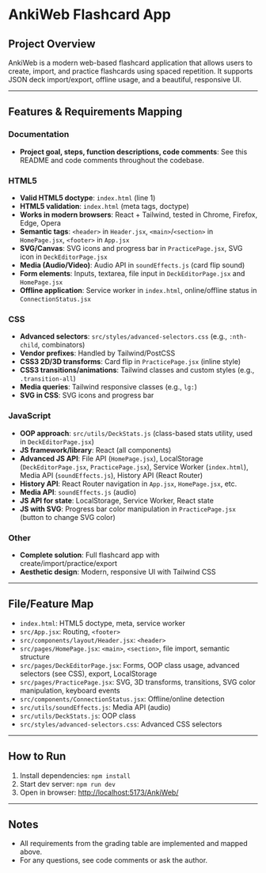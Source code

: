 # AnkiWeb Flashcard App

## Project Overview
AnkiWeb is a modern web-based flashcard application that allows users to create, import, and practice flashcards using spaced repetition. It supports JSON deck import/export, offline usage, and a beautiful, responsive UI.

---

## Features & Requirements Mapping

### Documentation
- **Project goal, steps, function descriptions, code comments**: See this README and code comments throughout the codebase.

### HTML5
- **Valid HTML5 doctype**: `index.html` (line 1)
- **HTML5 validation**: `index.html` (meta tags, doctype)
- **Works in modern browsers**: React + Tailwind, tested in Chrome, Firefox, Edge, Opera
- **Semantic tags**: `<header>` in `Header.jsx`, `<main>`/`<section>` in `HomePage.jsx`, `<footer>` in `App.jsx`
- **SVG/Canvas**: SVG icons and progress bar in `PracticePage.jsx`, SVG icon in `DeckEditorPage.jsx`
- **Media (Audio/Video)**: Audio API in `soundEffects.js` (card flip sound)
- **Form elements**: Inputs, textarea, file input in `DeckEditorPage.jsx` and `HomePage.jsx`
- **Offline application**: Service worker in `index.html`, online/offline status in `ConnectionStatus.jsx`

### CSS
- **Advanced selectors**: `src/styles/advanced-selectors.css` (e.g., `:nth-child`, combinators)
- **Vendor prefixes**: Handled by Tailwind/PostCSS
- **CSS3 2D/3D transforms**: Card flip in `PracticePage.jsx` (inline style)
- **CSS3 transitions/animations**: Tailwind classes and custom styles (e.g., `.transition-all`)
- **Media queries**: Tailwind responsive classes (e.g., `lg:`)
- **SVG in CSS**: SVG icons and progress bar

### JavaScript
- **OOP approach**: `src/utils/DeckStats.js` (class-based stats utility, used in `DeckEditorPage.jsx`)
- **JS framework/library**: React (all components)
- **Advanced JS API**: File API (`HomePage.jsx`), LocalStorage (`DeckEditorPage.jsx`, `PracticePage.jsx`), Service Worker (`index.html`), Media API (`soundEffects.js`), History API (React Router)
- **History API**: React Router navigation in `App.jsx`, `HomePage.jsx`, etc.
- **Media API**: `soundEffects.js` (audio)
- **JS API for state**: LocalStorage, Service Worker, React state
- **JS with SVG**: Progress bar color manipulation in `PracticePage.jsx` (button to change SVG color)

### Other
- **Complete solution**: Full flashcard app with create/import/practice/export
- **Aesthetic design**: Modern, responsive UI with Tailwind CSS

---

## File/Feature Map
- `index.html`: HTML5 doctype, meta, service worker
- `src/App.jsx`: Routing, `<footer>`
- `src/components/layout/Header.jsx`: `<header>`
- `src/pages/HomePage.jsx`: `<main>`, `<section>`, file import, semantic structure
- `src/pages/DeckEditorPage.jsx`: Forms, OOP class usage, advanced selectors (see CSS), export, LocalStorage
- `src/pages/PracticePage.jsx`: SVG, 3D transforms, transitions, SVG color manipulation, keyboard events
- `src/components/ConnectionStatus.jsx`: Offline/online detection
- `src/utils/soundEffects.js`: Media API (audio)
- `src/utils/DeckStats.js`: OOP class
- `src/styles/advanced-selectors.css`: Advanced CSS selectors

---

## How to Run
1. Install dependencies: `npm install`
2. Start dev server: `npm run dev`
3. Open in browser: [http://localhost:5173/AnkiWeb/](http://localhost:5173/AnkiWeb/)

---

## Notes
- All requirements from the grading table are implemented and mapped above.
- For any questions, see code comments or ask the author. 